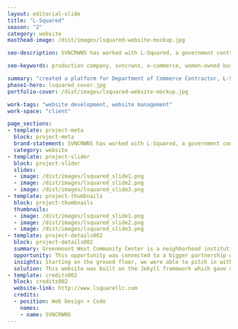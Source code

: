 ```yaml
---
layout: editorial-slide
title: "L-Squared"
season: "2"
category: website
masthead-image: /dist/images/lsquared-website-mockup.jpg

seo-description: SVNCRWNS has worked with L-Squared, a government contractor serving clients in Boulder, Colorado, creating a website to meet their marketing goals.

seo-keywords: production company, svncrwns, e-commerce, women-owned businesses, creative team, consulting, business operations, launch my brand, manage my brand, photography, videography, special projects

summary: "created a platform for Department of Commerce Contractor, L-Squared to share their services and portfolio of work"
phase1-hero: lsquared_cover.jpg
portfolio-cover: /dist/images/lsquared-website-mockup.jpg

work-tags: "website development, website management"
work-space: "client"

page_sections:
- template: project-meta
  block: project-meta
  brand-statement: SVNCRWNS has worked with L-Squared, a government contractor serving clients in Boulder, Colorado, creating a website to meet their marketing goals.
  category: website
- template: project-slider
  block: project-slider
  slides:
  - image: /dist/images/lsquared_slide1.png
  - image: /dist/images/lsquared_slide2.png
  - image: /dist/images/lsquared_slide3.png
- template: project-thumbnails
  block: project-thumbnails
  thumbnails:
  - image: /dist/images/lsquared_slide1.png
  - image: /dist/images/lsquared_slide2.png
  - image: /dist/images/lsquared_slide3.png
- template: project-details002
  block: project-details002
  summary: Greenmount West Community Center is a neighborhood institution in the Greenmount West neighborhood of Baltimore City.  Starting in 2016, the founders of the space saw an opportunity to bring programming, snacks, materials and equipment to service the youth 5 - 18 years of age in the neighborhood during evening, weekend and summer hours.
  opportunity: This opportunity was connected to a bigger partnership with Mark Bradford and the Baltimore Museum of Art as he prepared for his exhibit opening of Tomorrow’s Another Day in September 2018.  As part of the rollout, Mr. Bradford created a partnership with local community initiatives to sponsor equipment and resources to promote sustainability.  To highlight this work in the center, we began outlining the GWCC story for the new website.
  insights: Starting on the ground floor, we were able to pitch in with creating the brand identity, story and tone for how the center would communicate going forward.  We saw opportunities to share past wins, share the schedule of updates with community members, and be a hub of information and access in one of Baltimore’s newly renovated residential spaces.
  solution: This website was built on the Jekyll framework which gave us a great amount of flexibility to incorporate the functionality for this site.
- template: credits002
  block: credits002
  website-link: http://www.lsquarellc.com
  credits:
  - position: Web Design + Code
    names:
    - name: SVNCRWNS
---
```

